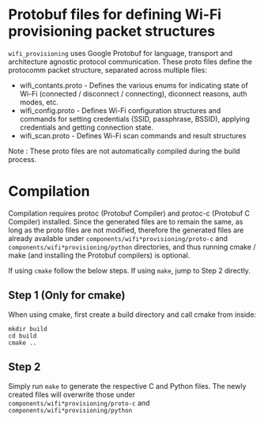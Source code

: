 # Protobuf files for defining Wi-Fi provisioning packet structures

`wifi_provisioning` uses Google Protobuf for language, transport and architecture agnostic protocol communication. These proto files define the protocomm packet structure, separated across multiple files:
* wifi_contants.proto - Defines the various enums for indicating state of Wi-Fi (connected / disconnect / connecting), diconnect reasons, auth modes, etc.
* wifi_config.proto - Defines Wi-Fi configuration structures and commands for setting credentials (SSID, passphrase, BSSID), applying credentials and getting connection state.
* wifi_scan.proto - Defines Wi-Fi scan commands and result structures

Note : These proto files are not automatically compiled during the build process.

# Compilation

Compilation requires protoc (Protobuf Compiler) and protoc-c (Protobuf C Compiler) installed. Since the generated files are to remain the same, as long as the proto files are not modified, therefore the generated files are already available under `components/wifi*provisioning/proto-c` and `components/wifi*provisioning/python` directories, and thus running cmake / make (and installing the Protobuf compilers) is optional.

If using `cmake` follow the below steps. If using `make`, jump to Step 2 directly.

## Step 1 (Only for cmake)

When using cmake, first create a build directory and call cmake from inside:

```
mkdir build
cd build
cmake ..
```

## Step 2

Simply run `make` to generate the respective C and Python files. The newly created files will overwrite those under `components/wifi*provisioning/proto-c` and `components/wifi*provisioning/python`
